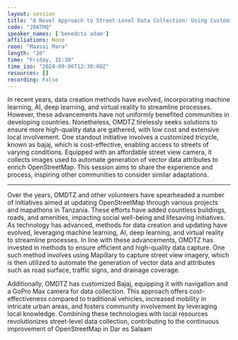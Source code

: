 ```yaml
---
layout: session
title: "A Novel Approach to Street-Level Data Collection: Using Customized Bajaji (tricycle) and Mapillary to Enrich OpenStreetMap in Dar es Salaam"
code: "J9ATMQ"
speaker_names: ['benedcto adam']
affiliations: None
room: "Maasai Mara"
length: "20"
time: "Friday, 15:30"
time_iso: "2024-09-06T12:30:00Z"
resources: []
recording: False
---
```


In recent years, data creation methods have evolved, incorporating machine learning, AI, deep learning, and virtual reality to streamline processes. However, these advancements have not uniformly benefited communities in developing countries. Nonetheless, OMDTZ tirelessly seeks solutions to ensure more high-quality data are gathered, with low cost and extensive local involvement. One standout initiative involves a customized tricycle, known as bajaj, which is cost-effective, enabling access to streets of varying conditions. Equipped with an affordable street view camera, it collects images used to automate generation of vector data attributes to enrich OpenStreetMap. This session aims to share the experience and process, inspiring other communities to consider similar adaptations.

<hr>

Over the years, OMDTZ and other volunteers have spearheaded a number of  initiatives aimed at updating OpenStreetMap through various projects and mapathons in Tanzania. These efforts have added countless buildings, roads, and amenities, impacting social well-being and lifesaving initiatives. As technology has advanced, methods for data creation and updating have evolved, leveraging machine learning, AI, deep learning, and virtual reality to streamline processes. In line with these advancements, OMDTZ has invested in methods to ensure efficient and high-quality data capture. One such method involves using Mapillary to capture street view imagery, which is then utilized to automate the generation of vector data and attributes such as road surface, traffic signs, and drainage coverage.

Additionally, OMDTZ has  customized Bajaj, equipping it with navigation and  a GoPro Max camera for data collection. This approach offers cost-effectiveness compared to traditional vehicles, increased mobility in intricate urban areas, and fosters community involvement by leveraging local knowledge. Combining these technologies with local resources revolutionizes street-level data collection, contributing to the continuous improvement of OpenStreetMap in Dar es Salaam

